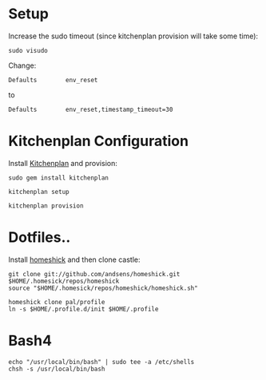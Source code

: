 # Setup
Increase the sudo timeout (since kitchenplan provision will take some time):

    sudo visudo

Change:

    Defaults        env_reset
to

    Defaults        env_reset,timestamp_timeout=30
# Kitchenplan Configuration
Install [Kitchenplan](https://github.com/kitchenplan/kitchenplan) and provision:

    sudo gem install kitchenplan

    kitchenplan setup

    kitchenplan provision

# Dotfiles..
Install [homeshick](https://github.com/andsens/homeshick) and then clone castle:

    git clone git://github.com/andsens/homeshick.git $HOME/.homesick/repos/homeshick
    source "$HOME/.homesick/repos/homeshick/homeshick.sh"

    homeshick clone pal/profile
    ln -s $HOME/.profile.d/init $HOME/.profile

# Bash4

    echo "/usr/local/bin/bash" | sudo tee -a /etc/shells
    chsh -s /usr/local/bin/bash
